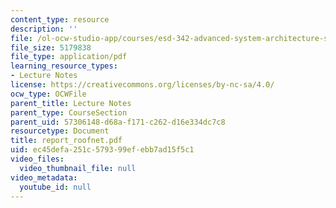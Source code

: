 ```yaml
---
content_type: resource
description: ''
file: /ol-ocw-studio-app/courses/esd-342-advanced-system-architecture-spring-2006/ec45defa251c579399efebb7ad15f5c1_report_roofnet.pdf
file_size: 5179838
file_type: application/pdf
learning_resource_types:
- Lecture Notes
license: https://creativecommons.org/licenses/by-nc-sa/4.0/
ocw_type: OCWFile
parent_title: Lecture Notes
parent_type: CourseSection
parent_uid: 57306148-d68a-f171-c262-d16e334dc7c8
resourcetype: Document
title: report_roofnet.pdf
uid: ec45defa-251c-5793-99ef-ebb7ad15f5c1
video_files:
  video_thumbnail_file: null
video_metadata:
  youtube_id: null
---
```

